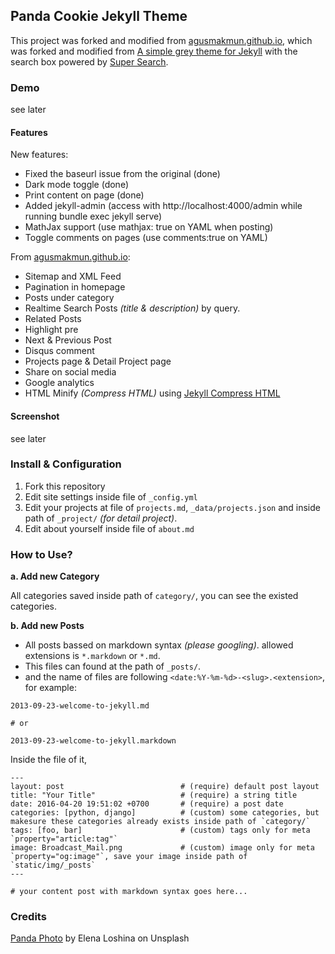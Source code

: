 ## Panda Cookie Jekyll Theme

This project was forked and modified from [agusmakmun.github.io](https://github.com/agusmakmun/agusmakmun.github.io), which was forked and modified from [A simple grey theme for Jekyll](https://github.com/liamsymonds/simplygrey-jekyll) with the search box powered by [Super Search](https://github.com/chinchang/super-search).

### Demo

see later

#### Features

New features:
* Fixed the baseurl issue from the original (done)
* Dark mode toggle (done)
* Print content on page (done)
* Added jekyll-admin (access with http://localhost:4000/admin while running bundle exec jekyll serve)
* MathJax support (use mathjax: true on YAML when posting)
* Toggle comments on pages (use comments:true on YAML)

From [agusmakmun.github.io](https://github.com/agusmakmun/agusmakmun.github.io):
* Sitemap and XML Feed
* Pagination in homepage
* Posts under category
* Realtime Search Posts _(title & description)_ by query.
* Related Posts
* Highlight pre
* Next & Previous Post
* Disqus comment
* Projects page & Detail Project page
* Share on social media
* Google analytics
* HTML Minify _(Compress HTML)_ using [Jekyll Compress HTML](https://github.com/penibelst/jekyll-compress-html)

#### Screenshot

see later

### Install & Configuration

1. Fork this repository
2. Edit site settings inside file of `_config.yml`
3. Edit your projects at file of `projects.md`, `_data/projects.json` and inside path of `_project/` _(for detail project)_.
4. Edit about yourself inside file of `about.md`

### How to Use?

**a. Add new Category**

All categories saved inside path of `category/`, you can see the existed categories.

**b. Add new Posts**

* All posts bassed on markdown syntax _(please googling)_. allowed extensions is `*.markdown` or `*.md`.
* This files can found at the path of `_posts/`.
* and the name of files are following `<date:%Y-%m-%d>-<slug>.<extension>`, for example:

```
2013-09-23-welcome-to-jekyll.md

# or

2013-09-23-welcome-to-jekyll.markdown
```

Inside the file of it,

```
---
layout: post                          # (require) default post layout
title: "Your Title"                   # (require) a string title
date: 2016-04-20 19:51:02 +0700       # (require) a post date
categories: [python, django]          # (custom) some categories, but makesure these categories already exists inside path of `category/`
tags: [foo, bar]                      # (custom) tags only for meta `property="article:tag"`
image: Broadcast_Mail.png             # (custom) image only for meta `property="og:image"`, save your image inside path of `static/img/_posts`
---

# your content post with markdown syntax goes here...
```

### Credits

[Panda Photo](https://unsplash.com/photos/94c2BwxqwXw) by Elena Loshina on Unsplash
